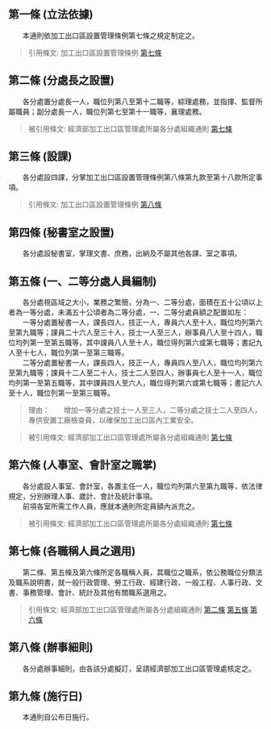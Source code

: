 第一條 (立法依據)
-----------------
　　本通則依加工出口區設置管理條例第七條之規定制定之。  
> 引用條文: 加工出口區設置管理條例 [第七條](../../經濟貿易/加工出口/加工出口區設置管理條例.md#第七條-區內事業保稅貨品輸往課稅區之處理)



第二條 (分處長之設置)
---------------------
　　各分處置分處長一人，職位列第八至第十二職等，綜理處務，並指揮、監督所屬職員；副分處長一人，職位列第七至第十一職等，襄理處務。  
> 被引用條文: 經濟部加工出口區管理處所屬各分處組織通則 [第七條](../../人事其他/組織編制/經濟部加工出口區管理處所屬各分處組織通則.md#第七條-各職稱人員之選用)



第三條 (設課)
-------------
　　各分處設四課，分掌加工出口區設置管理條例第八條第九款至第十八款所定事項。  
> 引用條文: 加工出口區設置管理條例 [第八條](../../經濟貿易/加工出口/加工出口區設置管理條例.md#第八條-廢品下腳處理)



第四條 (秘書室之設置)
---------------------
　　各分處設秘書室，掌理文書、庶務，出納及不屬其他各課、室之事項。  


第五條 (一、二等分處人員編制)
-----------------------------
　　各分處視區域之大小，業務之繁簡，分為一、二等分處，面積在五十公頃以上者為一等分處，未滿五十公頃者為二等分處，一、二等分處員額之配置如左：  
　　一等分處置秘書一人，課長四人，技正一人，專員六人至十人，職位均列第六至第九職等；課員二十六人至三十人，技士一人至三人，辦事員八人至十四人，職位均列第一至第五職等，其中課員八人至十人，職位得列第六或第七職等；書記九人至十七人，職位列第一至第三職等。  
　　二等分處置秘書一人，課長四人，技正一人，專員四人至八人，職位均列第六至第九職等；課員十二人至二十人，技士二人至四人，辦事員七人至十一人，職位均列第一至第五職等，其中課員四人至六人，職位得列第六或第七職等；書記六人至十人，職位列第一至第三職等。  
> 理由：　　增加一等分處之技士一人至三人，二等分處之技士二人至四人，專供安置工廠檢查員，以確保加工出口區內工業安全。

> 被引用條文: 經濟部加工出口區管理處所屬各分處組織通則 [第七條](../../人事其他/組織編制/經濟部加工出口區管理處所屬各分處組織通則.md#第七條-各職稱人員之選用)



第六條 (人事室、會計室之職掌)
-----------------------------
　　各分處設人事室、會計室，各置主任一人，職位均列第六至第九職等，依法律規定，分別辦理人事、歲計、會計及統計事項。  
　　前項各室所需工作人員，應就本通則所定員額內派充之。  
> 被引用條文: 經濟部加工出口區管理處所屬各分處組織通則 [第七條](../../人事其他/組織編制/經濟部加工出口區管理處所屬各分處組織通則.md#第七條-各職稱人員之選用)



第七條 (各職稱人員之選用)
-------------------------
　　第二條、第五條及第六條所定各職稱人員，其職位之職系，依公務職位分類法及職系說明書，就一般行政管理、勞工行政、經建行政、一般工程、人事行政、文書、事務管理、會計、統計及其他有關職系選用之。  
> 引用條文: 經濟部加工出口區管理處所屬各分處組織通則 [第二條](../../人事其他/組織編制/經濟部加工出口區管理處所屬各分處組織通則.md#第二條-分處長之設置) [第五條](../../人事其他/組織編制/經濟部加工出口區管理處所屬各分處組織通則.md#第五條-一、二等分處人員編制) [第六條](../../人事其他/組織編制/經濟部加工出口區管理處所屬各分處組織通則.md#第六條-人事室、會計室之職掌)



第八條 (辦事細則)
-----------------
　　各分處辦事細則，由各該分處擬訂，呈請經濟部加工出口區管理處核定之。  


第九條 (施行日)
---------------
　　本通則自公布日施行。
